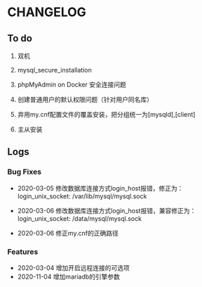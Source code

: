 # CHANGELOG

## To do
1. 双机
2. mysql_secure_installation
3. phpMyAdmin on Docker 安全连接问题
4. 创建普通用户的默认权限问题（针对用户同名库）
5. 弃用my.cnf配置文件的覆盖安装，把分组统一为[mysqld],[client]

1. 主从安装

## Logs

### Bug Fixes

* 2020-03-05  修改数据库连接方式login_host报错，修正为：login_unix_socket: /var/lib/mysql/mysql.sock

* 2020-03-06  修改数据库连接方式login_host报错，兼容修正为：login_unix_socket: /data/mysql/mysql.sock

* 2020-03-06  修正my.cnf的正确路径
### Features

* 2020-03-04  增加开启远程连接的可选项
* 2020-11-04  增加mariadb的引擎参数
